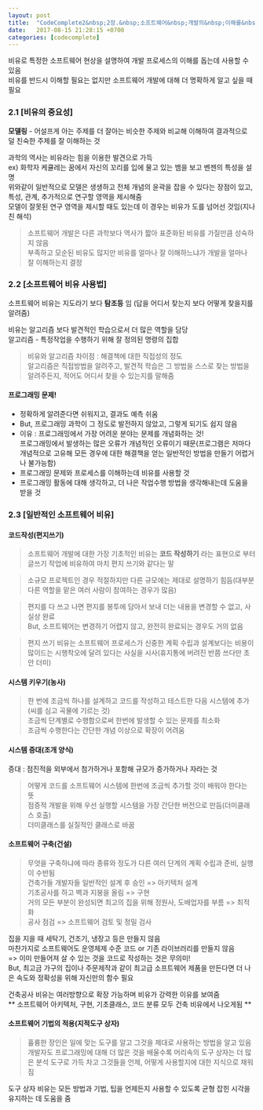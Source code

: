 ```yaml
---
layout: post
title:  "CodeComplete2&nbsp;2장.&nbsp;소프트웨어&nbsp;개발의&nbsp;이해를&nbsp;돕기&nbsp;위한&nbsp;비유"
date:   2017-08-15 21:28:15 +0700
categories: [codecomplete]
---
```

비유로 특정한 소프트웨어 현상을 설명하여 개발 프로세스의 이해를 돕는데 사용할 수 있음  
비유를 반드시 이해할 필요는 없지만 소프트웨어 개발에 대해 더 명확하게 알고 싶을 때 필요

### 2.1 [비유의 중요성]
**모델링** - 어설프게 아는 주제를 더 잘아는 비슷한 주제와 비교해 이해하여 결과적으로 덜 친숙한 주제를 잘 이해하는 것  

과학의 역사는 비유라는 힘을 이용한 발견으로 가득  
ex) 화학자 케큘레는 꿈에서 자신의 꼬리를 입에 물고 있는 뱀을 보고 벤젠의 특성을 설명  
위와같이 일반적으로 모델은 생생하고 전체 개념의 윤곽을 잡을 수 있다는 장점이 있고, 특성, 관계, 추가적으로 연구할 영역을 제시해줌  
모델이 잘못된 연구 영역을 제시할 때도 있는데 이 경우는 비유가 도를 넘어선 것임(지나친 해석)  

>소프트웨어 개발은 다른 과학보다 역사가 짧아 표준화된 비유를 가질만큼 성숙하지 않음  
> 부족하고 모순된 비유도 많지만 비유를 얼마나 잘 이해하느냐가 개발을 얼마나 잘 이해하는지 결정

### 2.2 [소프트웨어 비유 사용법]
소프트웨어 비유는 지도라기 보다 **탐조등** 임 (답을 어디서 찾는지 보다 어떻게 찾을지를 알려줌)

비유는 알고리즘 보다 발견적인 학습으로서 더 많은 역할을 담당  
알고리즘 - 특정작업을 수행하기 위해 잘 정의된 명령의 집합  
> 비유와 알고리즘 차이점 : 해결책에 대한 직접성의 정도  
> 알고리즘은 직접방법을 알려주고, 발견적 학습은 그 방법을 스스로 찾는 방법을 알려주든지, 적어도 어디서 찾을 수 있는지를 말해줌
  
#### 프로그래밍 문제!  
- 정확하게 알려준다면 쉬워지고, 결과도 예측 쉬움
- But, 프로그래밍 과학이 그 정도로 발전하지 않았고, 그렇게 되기도 쉽지 않음
- 이유 : 프로그래밍에서 가장 어려운 분야는 문제를 개념화하는 것!  
프로그래밍에서 발생하는 많은 오류가 개념적인 오류이기 때문(프로그램은 저마다 개념적으로 고유해 모든 경우에 대한 해결책을 얻는 일반적인 방법을 만들기 어렵거나 불가능함)
- 프로그래밍 문제와 프로세스를 이해하는데 비유를 사용할 것
- 프로그래밍 활동에 대해 생각하고, 더 나은 작업수행 방법을 생각해내는데 도움을 받을 것

### 2.3 [일반적인 소프트웨어 비유]

#### 코드작성(편지쓰기) 
>소프트웨어 개발에 대한 가장 기초적인 비유는 **코드 작성하기** 라는 표현으로 부터 글쓰기 작업에 비유하여 마치 편지 쓰기와 같다는 말  

>소규모 프로젝트인 경우 적절하지만 다른 규모에는 제대로 설명하기 힘듬(대부분 다른 역할을 맡은 여러 사람이 참여하는 경우가 많음)  

>편지를 다 쓰고 나면 편지를 봉투에 담아서 보내 더는 내용을 변경할 수 없고, 사실상 완료  
>But, 소프트웨어는 변경하기 어렵지 않고, 완전히 완료되는 경우도 거의 없음

> 편지 쓰기 비유는 소프트웨어 프로세스가 신중한 계획 수립과 설계보다는 비용이 많이드는 시행착오에 달려 있다는 사실을 시사(휴지통에 버려진 반쯤 쓰다만 초안 더미)

#### 시스템 키우기(농사) 
> 한 번에 조금씩 하나를 설계하고 코드를 작성하고 테스트한 다음 시스템에 추가(씨를 심고 곡물에 기르는 것)  
> 조금씩 단계별로 수행함으로써 한번에 발생할 수 있는 문제를 최소화  
> 조금씩 수행한다는 간단한 개념 이상으로 확장이 어려움

#### 시스템 증대(조개 양식)
증대 : 점진적을 외부에서 첨가하거나 포함해 규모가 증가하거나 자라는 것
> 어떻게 코드를 소프트웨어 시스템에 한번에 조금씩 추가할 것이 배워야 한다는 뜻  
> 점증적 개발을 위해 우선 실행할 시스템을 가장 간단한 버전으로 만듬(더미클래스 호출)  
> 더미클래스를 실질적인 클래스로 바꿈

#### 소프트웨어 구축(건설)
> 무엇을 구축하냐에 따라 종류와 정도가 다른 여러 단계의 계획 수립과 준비, 실행이 수반됨  
> 건축가들 개발자들 일반적인 설계 후 승인 => 아키텍처 설계  
> 기초공사를 하고 벽과 지붕을 올림 => 구현  
> 거의 모든 부분이 완성되면 최고의 집을 위해 정원사, 도배업자를 부름 => 최적화  
> 공사 점검 => 소프트웨어 검토 및 정밀 검사  

집을 지을 때 세탁기, 건조기, 냉장고 등은 만들지 않음  
마찬가지로 소프트웨어도 운영체제 수준 코드 or 기존 라이브러리를 만들지 않음  
=> 이미 만들어져 살 수 있는 것을 코드로 작성하는 것은 무의미!  
But, 최고금 가구의 집이나 주문제작과 같이 최고급 소프트웨어 제품을 만든다면 더 나은 속도와 정확성을 위해 자신만의 함수 필요  

건축공사 비유는 여러방향으로 확장 가능하며 비유가 강력한 이유를 보여줌  
** 소프트웨어 아키텍처, 구현, 기초클래스, 코드 분류 모두 건축 비유에서 나오게됨 ** 

#### 소프트웨어 기법의 적용(지적도구 상자)
> 휼륭한 장인은 일에 맞는 도구를 알고 그것을 제대로 사용하는 방법을 알고 있음  
> 개발자도 프로그래밍에 대해 더 많은 것을 배울수록 머리속의 도구 상자는 더 많은 분석 도구로 가득 차고 그것들을 언제, 어떻게 사용할지에 대한 지식으로 채워짐

도구 상자 비유는 모든 방법과 기법, 팁을 언제든지 사용할 수 있도록 균형 잡힌 시각을 유지하는 데 도움을 줌  






